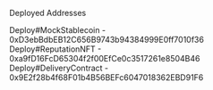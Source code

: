 Deployed Addresses

Deploy#MockStablecoin - 0xD3ebBdbEB12C656B9743b94384999E0ff7010f36
Deploy#ReputationNFT - 0xa9fD16FcD65304f2f00EfCe0c3517261e8504B46
Deploy#DeliveryContract - 0x9E2f28b4f68F01b4B56BEFc6047018362EBD91F6